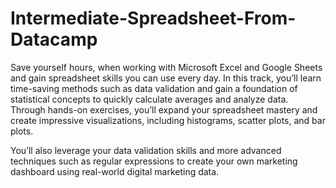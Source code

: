 # Intermediate-Spreadsheet-From-Datacamp
Save yourself hours, when working with Microsoft Excel and Google Sheets and gain spreadsheet skills you can use every day.
In this track, you’ll learn time-saving methods such as data validation and gain a foundation of statistical concepts to quickly calculate averages and analyze data. 
Through hands-on exercises, you’ll expand your spreadsheet mastery and create impressive visualizations, including histograms, scatter plots, and bar plots. 

You’ll also leverage your data validation skills and more advanced techniques such as regular expressions to create your own marketing dashboard using real-world digital marketing data.
